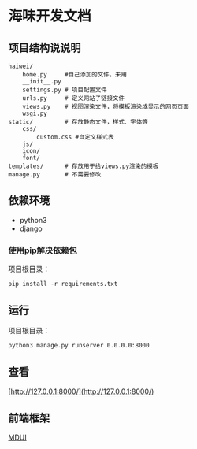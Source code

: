 # 海味开发文档

## 项目结构说说明

```
haiwei/
    home.py		#自己添加的文件，未用
    __init__.py
    settings.py	# 项目配置文件
    urls.py	    # 定义网站子链接文件
    views.py	# 视图渲染文件，将模板渲染成显示的网页页面
    wsgi.py		
static/			# 存放静态文件，样式、字体等
    css/
        custom.css #自定义样式表
    js/
    icon/
    font/
templates/		# 存放用于给views.py渲染的模板 
manage.py 		# 不需要修改
```

## 依赖环境
- python3
- django

### 使用pip解决依赖包

项目根目录：
```
pip install -r requirements.txt
```

## 运行
项目根目录：
```bash
python3 manage.py runserver 0.0.0.0:8000
```

## 查看
[http://127.0.0.1:8000/](http://127.0.0.1:8000/)


## 前端框架
[MDUI](https://www.mdui.org/)

